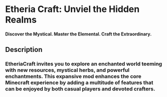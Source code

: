 # Etheria Craft: Unviel the Hidden Realms
#### Discover the Mystical. Master the Elemental. Craft the Extraordinary.

## Description
### EtheriaCraft invites you to explore an enchanted world teeming with new resources, mystical herbs, and powerful enchantments. This expansive mod enhances the core Minecraft experience by adding a multitude of features that can be enjoyed by both casual players and devoted crafters.